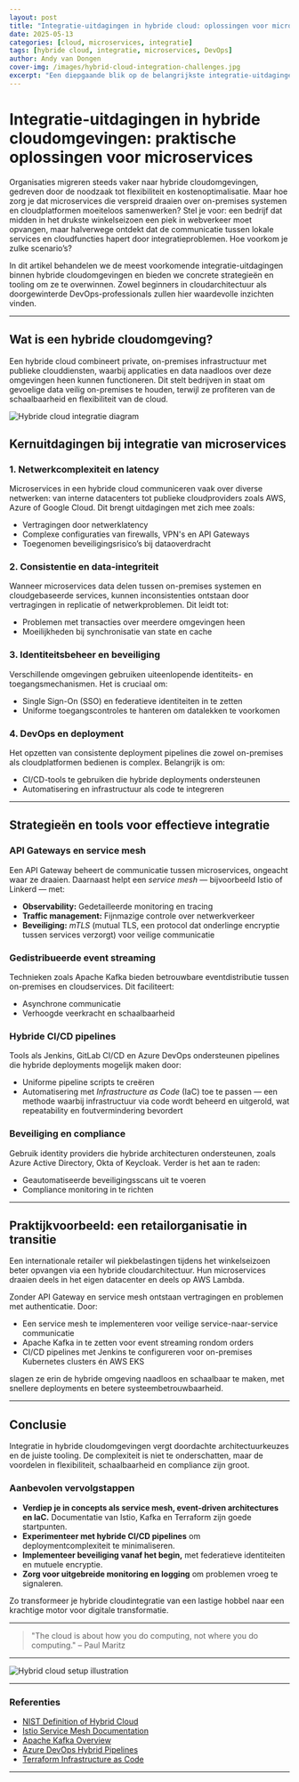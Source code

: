 ```yaml
---
layout: post
title: "Integratie-uitdagingen in hybride cloud: oplossingen voor microservices"
date: 2025-05-13
categories: [cloud, microservices, integratie]
tags: [hybride cloud, integratie, microservices, DevOps]
author: Andy van Dongen
cover-img: /images/hybrid-cloud-integration-challenges.jpg
excerpt: "Een diepgaande blik op de belangrijkste integratie-uitdagingen in hybride cloudomgevingen en hoe organisaties deze kunnen overwinnen met effectieve tools en strategieën."
---
```


# Integratie-uitdagingen in hybride cloudomgevingen: praktische oplossingen voor microservices

Organisaties migreren steeds vaker naar hybride cloudomgevingen, gedreven door de noodzaak tot flexibiliteit en kostenoptimalisatie. Maar hoe zorg je dat microservices die verspreid draaien over on-premises systemen en cloudplatformen moeiteloos samenwerken? Stel je voor: een bedrijf dat midden in het drukste winkelseizoen een piek in webverkeer moet opvangen, maar halverwege ontdekt dat de communicatie tussen lokale services en cloudfuncties hapert door integratieproblemen. Hoe voorkom je zulke scenario’s?

In dit artikel behandelen we de meest voorkomende integratie-uitdagingen binnen hybride cloudomgevingen en bieden we concrete strategieën en tooling om ze te overwinnen. Zowel beginners in cloudarchitectuur als doorgewinterde DevOps-professionals zullen hier waardevolle inzichten vinden.

---

## Wat is een hybride cloudomgeving?

Een hybride cloud combineert private, on-premises infrastructuur met publieke clouddiensten, waarbij applicaties en data naadloos over deze omgevingen heen kunnen functioneren. Dit stelt bedrijven in staat om gevoelige data veilig on-premises te houden, terwijl ze profiteren van de schaalbaarheid en flexibiliteit van de cloud.

![Hybride cloud integratie diagram](/images/hybrid-cloud-overview.png "Schematisch overzicht van een hybride cloudomgeving")

## Kernuitdagingen bij integratie van microservices

### 1. Netwerkcomplexiteit en latency

Microservices in een hybride cloud communiceren vaak over diverse netwerken: van interne datacenters tot publieke cloudproviders zoals AWS, Azure of Google Cloud. Dit brengt uitdagingen met zich mee zoals:

- Vertragingen door netwerklatency  
- Complexe configuraties van firewalls, VPN's en API Gateways  
- Toegenomen beveiligingsrisico’s bij dataoverdracht

### 2. Consistentie en data-integriteit

Wanneer microservices data delen tussen on-premises systemen en cloudgebaseerde services, kunnen inconsistenties ontstaan door vertragingen in replicatie of netwerkproblemen. Dit leidt tot:

- Problemen met transacties over meerdere omgevingen heen  
- Moeilijkheden bij synchronisatie van state en cache

### 3. Identiteitsbeheer en beveiliging

Verschillende omgevingen gebruiken uiteenlopende identiteits- en toegangsmechanismen. Het is cruciaal om:

- Single Sign-On (SSO) en federatieve identiteiten in te zetten  
- Uniforme toegangscontroles te hanteren om datalekken te voorkomen

### 4. DevOps en deployment

Het opzetten van consistente deployment pipelines die zowel on-premises als cloudplatformen bedienen is complex. Belangrijk is om:

- CI/CD-tools te gebruiken die hybride deployments ondersteunen  
- Automatisering en infrastructuur als code te integreren

---

## Strategieën en tools voor effectieve integratie

### API Gateways en service mesh

Een API Gateway beheert de communicatie tussen microservices, ongeacht waar ze draaien. Daarnaast helpt een *service mesh* — bijvoorbeeld Istio of Linkerd — met:

- **Observability:** Gedetailleerde monitoring en tracing  
- **Traffic management:** Fijnmazige controle over netwerkverkeer  
- **Beveiliging:** *mTLS* (mutual TLS, een protocol dat onderlinge encryptie tussen services verzorgt) voor veilige communicatie

### Gedistribueerde event streaming

Technieken zoals Apache Kafka bieden betrouwbare eventdistributie tussen on-premises en cloudservices. Dit faciliteert:

- Asynchrone communicatie  
- Verhoogde veerkracht en schaalbaarheid

### Hybride CI/CD pipelines

Tools als Jenkins, GitLab CI/CD en Azure DevOps ondersteunen pipelines die hybride deployments mogelijk maken door:

- Uniforme pipeline scripts te creëren  
- Automatisering met *Infrastructure as Code* (IaC) toe te passen — een methode waarbij infrastructuur via code wordt beheerd en uitgerold, wat repeatability en foutvermindering bevordert

### Beveiliging en compliance

Gebruik identity providers die hybride architecturen ondersteunen, zoals Azure Active Directory, Okta of Keycloak. Verder is het aan te raden:

- Geautomatiseerde beveiligingsscans uit te voeren  
- Compliance monitoring in te richten

---

## Praktijkvoorbeeld: een retailorganisatie in transitie

Een internationale retailer wil piekbelastingen tijdens het winkelseizoen beter opvangen via een hybride cloudarchitectuur. Hun microservices draaien deels in het eigen datacenter en deels op AWS Lambda.

Zonder API Gateway en service mesh ontstaan vertragingen en problemen met authenticatie. Door:

- Een service mesh te implementeren voor veilige service-naar-service communicatie  
- Apache Kafka in te zetten voor event streaming rondom orders  
- CI/CD pipelines met Jenkins te configureren voor on-premises Kubernetes clusters én AWS EKS

slagen ze erin de hybride omgeving naadloos en schaalbaar te maken, met snellere deployments en betere systeembetrouwbaarheid.

---

## Conclusie

Integratie in hybride cloudomgevingen vergt doordachte architectuurkeuzes en de juiste tooling. De complexiteit is niet te onderschatten, maar de voordelen in flexibiliteit, schaalbaarheid en compliance zijn groot.

### Aanbevolen vervolgstappen

- **Verdiep je in concepts als service mesh, event-driven architectures en IaC.** Documentatie van Istio, Kafka en Terraform zijn goede startpunten.  
- **Experimenteer met hybride CI/CD pipelines** om deploymentcomplexiteit te minimaliseren.  
- **Implementeer beveiliging vanaf het begin,** met federatieve identiteiten en mutuele encryptie.  
- **Zorg voor uitgebreide monitoring en logging** om problemen vroeg te signaleren.  

Zo transformeer je hybride cloudintegratie van een lastige hobbel naar een krachtige motor voor digitale transformatie.

---

> "The cloud is about how you do computing, not where you do computing." – Paul Maritz

---

![Hybrid cloud setup illustration](/images/hybrid-cloud-architecture.png "Illustratie van een hybride cloud microservices architectuur")

---

### Referenties

- [NIST Definition of Hybrid Cloud](https://nvlpubs.nist.gov/nistpubs/Legacy/SP/nistspecialpublication800-145.pdf)  
- [Istio Service Mesh Documentation](https://istio.io/latest/docs/)  
- [Apache Kafka Overview](https://kafka.apache.org/)  
- [Azure DevOps Hybrid Pipelines](https://docs.microsoft.com/en-us/azure/devops/pipelines/get-started-yaml?view=azure-devops)  
- [Terraform Infrastructure as Code](https://www.terraform.io/intro)

---